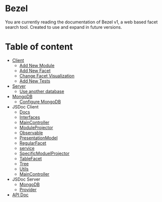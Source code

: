# Bezel
You are currently reading the documentation of Bezel v1, a web based facet search tool.
Created to use and expand in future versions.

# Table of content
* [Client](client_part.md)
  * [Add New Module](client_part.md#add-new-module)
  * [Add New Facet](client_part.md#add-new-facet)
  * [Change Facet Visualization](client_part.md#change-facet-visualization)
  * [Add New Tests](client_part.md#add-new-tests)
* [Server](server_part.md)
  * [Use another database](server_part.md#use-another-database)
* [MongoDB](database_part.md)
  * [Configure MongoDB](database_part.md#configure-mongoDB)
* JSDoc Client
  * [Docs](jsdoc/doc.md)
  * [Interfaces](jsdoc/interface.md)
  * [MainController](jsdoc/mainController.md)
  * [ModuleProjector](jsdoc/moduleProjector.md)
  * [Observable](jsdoc/observable.md)
  * [PresentationModel](jsdoc/presentationModel.md)
  * [RegularFacet](jsdoc/regularFacet.md)
  * [service](jsdoc/service.md)
  * [SpecificModuelProjector](jsdoc/specificModuelProjector.md)
  * [TableFacet](tableFacet/mainController.md)
  * [Tree](jsdoc/tree.md)
  * [Utils](jsdoc/util.md)
  * [MainController](jsdoc/mainController.md)
* JSDoc Server
  * [MongoDB](jsdoc/mongoDB.md)
  * [Provider](jsdoc/provider.md)
* [API Doc](apidoc/index.html)

 
